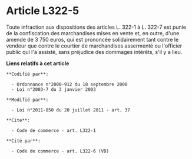 # Article L322-5

Toute infraction aux dispositions des articles L. 322-1 à L. 322-7 est punie de la confiscation des marchandises mises en
vente et, en outre, d'une amende de 3 750 euros, qui est prononcée solidairement tant contre le vendeur que contre le
courtier de marchandises assermenté ou l'officier public qui l'a assisté, sans préjudice des dommages intérêts, s'il y a
lieu.

**Liens relatifs à cet article**

	**Codifié par**:

	  - Ordonnance n°2000-912 du 18 septembre 2000
	  - Loi n°2003-7 du 3 janvier 2003

	**Modifié par**:

	  - Loi n°2011-850 du 20 juillet 2011 - art. 37

	**Cite**:

	  - Code de commerce - art. L322-1

	**Cité par**:

	  - Code de commerce - art. L322-6 (VD)
